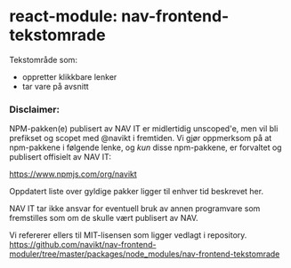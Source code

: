 # react-module: nav-frontend-tekstomrade

Tekstområde som:
 + oppretter klikkbare lenker
 + tar vare på avsnitt 
 
 ### Disclaimer:
 NPM-pakken(e) publisert av NAV IT er midlertidig unscoped'e, 
 men vil bli prefikset og scopet med @navikt i fremtiden. Vi 
 gjør oppmerksom på at npm-pakkene i følgende lenke, 
 og *kun* disse npm-pakkene, er forvaltet og publisert offisielt av NAV IT:
 
 https://www.npmjs.com/org/navikt
 
 Oppdatert liste over gyldige pakker ligger til enhver tid beskrevet her.
 
 NAV IT tar ikke ansvar for eventuell bruk av annen programvare som 
 fremstilles som om de skulle vært publisert av NAV.
 
 Vi refererer ellers til MIT-lisensen som ligger vedlagt i repository.
https://github.com/navikt/nav-frontend-moduler/tree/master/packages/node_modules/nav-frontend-tekstomrade